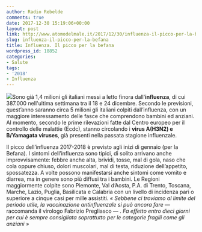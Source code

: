 ```yaml
---
author: Radio Rebelde
comments: true
date: 2017-12-30 15:19:06+00:00
layout: post
link: http://www.atomodelmale.it/2017/12/30/influenza-il-picco-per-la-befana/
slug: influenza-il-picco-per-la-befana
title: Influenza. Il picco per la befana
wordpress_id: 18852
categories:
- Salute
tags:
- '2018'
- Influenza
---
```


![](http://www.atomodelmale.it/wp-content/uploads/2017/12/influenza_2018-300x150.jpg)Sono già 1,4 milioni gli italiani messi a letto finora dall'**influenza**, di cui 387.000 nell'ultima settimana tra il 18 e 24 dicembre.
Secondo le previsioni, quest’anno saranno circa 5 milioni gli italiani colpiti dall’influenza, con un maggiore interessamento delle fasce che comprendono bambini ed anziani.
Al momento, secondo le prime rilevazioni fatte dal Centro europeo per il controllo delle malattie (Ecdc), stanno circolando i **virus A(H3N2) e B/Yamagata viruses**, già presenti nella passata stagione influenzale.



Il picco dell’influenza 2017-2018 è previsto agli inizi di gennaio (per la Befana). I sintomi dell’influenza sono tipici, di solito arrivano anche improvvisamente: febbre anche alta, brividi, tosse, mal di gola, naso che cola oppure chiuso, dolori muscolari, mal di testa, riduzione dell’appetito, spossatezza. A volte possono manifestarsi anche sintomi come vomito e diarrea, ma in genere sono più diffusi tra i bambini.
Le Regioni maggiormente colpite sono Piemonte, Val d’Aosta, P.A. di Trento, Toscana, Marche, Lazio, Puglia, Basilicata e Calabria con un livello di incidenza pari o superiore a cinque casi per mille assistiti.
_« Sebbene ci troviamo al limite del periodo utile, la vaccinazione antinfluenzale si può ancora fare_ — raccomanda il virologo Fabrizio Pregliasco — . _Fa effetto entro dieci giorni per cui è sempre consigliata soprattutto per le categorie fragili come gli anziani »_
